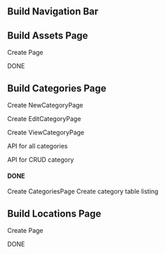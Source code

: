 ## Build Navigation Bar



## Build Assets Page
Create Page

DONE


## Build Categories Page
Create NewCategoryPage

Create EditCategoryPage

Create ViewCategoryPage

API for all categories

API for CRUD category

#### DONE
Create CategoriesPage
Create category table listing 

## Build Locations Page
Create Page

DONE


